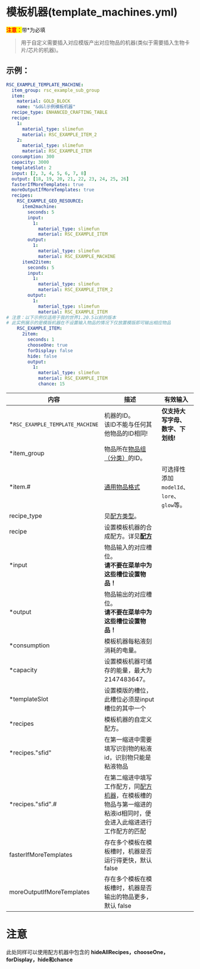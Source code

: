 # 模板机器(template_machines.yml)

<mark style="color:red;">**注意：**</mark>带\*为必填

> 用于自定义需要插入对应模版产出对应物品的机器(类似于需要插入生物卡片/芯片的机器)。

## 示例：

```yaml
RSC_EXAMPLE_TEMPLATE_MACHINE:
  item_group: rsc_example_sub_group
  item:
    material: GOLD_BLOCK
    name: "&d&l示例模板机器"
  recipe_type: ENHANCED_CRAFTING_TABLE
  recipe:
    1:
      material_type: slimefun
      material: RSC_EXAMPLE_ITEM_2
    2:
      material_type: slimefun
      material: RSC_EXAMPLE_ITEM
  consumption: 300
  capacity: 3000
  templateSlot: 2
  input: [2, 3, 4, 5, 6, 7, 8]
  output: [18, 19, 20, 21, 22, 23, 24, 25, 26]
  fasterIfMoreTemplates: true
  moreOutputIfMoreTemplates: true
  recipes:
    RSC_EXAMPLE_GEO_RESOURCE:
      item2machine:
        seconds: 5
        input:
          1:
            material_type: slimefun
            material: RSC_EXAMPLE_ITEM
        output:
          1:
            material_type: slimefun
            material: RSC_EXAMPLE_MACHINE
      item22item:
        seconds: 5
        input:
          1:
            material_type: slimefun
            material: RSC_EXAMPLE_ITEM_2
        output:
          1:
            material_type: slimefun
            material: RSC_EXAMPLE_ITEM
# 注意：以下示例仅适用于我的世界1.20.5以前的版本
# 此实例展示的是模版机器在不设置输入物品的情况下仅放置模版即可输出相应物品
    RSC_EXAMPLE_ITEM:
      2item:
        seconds: 1
        chooseOne: true
        forDisplay: false
        hide: false
        output:
          1:
            material_type: slimefun
            material: RSC_EXAMPLE_ITEM
            chance: 15

```

| 内容 | 描述 | 有效输入 |
| --- | ----------- | ----------------- |
| \*`RSC_EXAMPLE_TEMPLATE_MACHINE` | 机器的ID。<br>该ID不能与任何其他物品的ID相同! | **仅支持大写字母、数字、下划线!** |
| \*item_group | 物品所在[物品组（分类）](file/groups.md)的ID。 |
| \*item.# | [通用物品格式](format/universal-item-format.md)| 可选择性添加`modelId`、`lore`、`glow`等。 |
| recipe_type | 见[配方类型](file/recipe_type.md)。 |
| recipe | 设置模板机器的合成配方。详见[**配方**](../format/recipe.md) |
| \*input | 物品输入的对应槽位。<br>**请不要在菜单中为这些槽位设置物品！** |
| \*output | 物品输出的对应槽位。<br>**请不要在菜单中为这些槽位设置物品！** |
| \*consumption | 模板机器每粘液刻消耗的电量。 |
| \*capacity | 设置模板机器可储存的能量，最大为 2147483647。 |
| \*templateSlot | 设置模版的槽位，此槽位必须是input槽位的其中一个 |
| \*recipes | 模板机器的自定义配方。 |
| \*recipes."sfid" | 在第一缩进中需要填写识别物的粘液id，识别物只能是粘液物品 |
| \*recipes."sfid".# | 在第二缩进中填写工作配方，同[配方机器](file/recipes_machines.md)，在模板槽的物品与第一缩进的粘液id相同时，便会进入此缩进进行工作配方的匹配 |
| fasterIfMoreTemplates | 存在多个模板在模板槽时，机器是否运行得更快，默认 false |
| moreOutputIfMoreTemplates | 存在多个模板在模板槽时，机器是否输出的物品更多，默认 false |

# 注意

此处同样可以使用配方机器中包含的 **hideAllRecipes，chooseOne，forDisplay，hide和chance**
